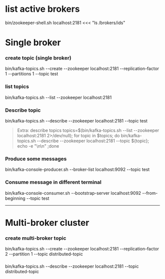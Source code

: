 

# list active brokers


bin/zookeeper-shell.sh localhost:2181 <<< "ls /brokers/ids"



# Single broker

### create topic (single broker)

bin/kafka-topics.sh --create --zookeeper localhost:2181 --replication-factor 1 --partitions 1 --topic test


### list topics

bin/kafka-topics.sh --list --zookeeper localhost:2181


### Describe topic

bin/kafka-topics.sh --describe --zookeeper localhost:2181 --topic test


> Extra: describe topics
> topics=$(bin/kafka-topics.sh --list --zookeeper localhost:2181 2>/dev/null); for topic in $topics; do bin/kafka-topics.sh --describe --zookeeper localhost:2181 --topic ${topic}; echo -e "\n\n" ;done


### Produce some messages

bin/kafka-console-producer.sh --broker-list localhost:9092 --topic test


### Consume message in different terminal

bin/kafka-console-consumer.sh --bootstrap-server localhost:9092 --from-beginning --topic test 


---------
# Multi-broker cluster

### create multi-broker topic

bin/kafka-topics.sh --create --zookeeper localhost:2181 --replication-factor 2 --partition 1 --topic distributed-topic

### 

bin/kafka-topics.sh --describe --zookeeper localhost:2181 --topic distributed-topic



